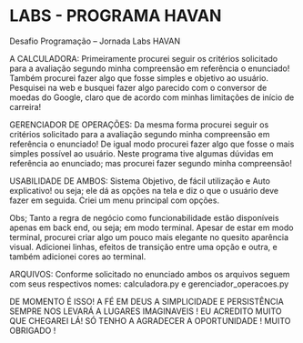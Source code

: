 # LABS - PROGRAMA HAVAN
 Desafio Programação – Jornada Labs HAVAN

A CALCULADORA: Primeiramente procurei seguir os critérios solicitado para a avaliação segundo minha compreensão em referência o enunciado! Também procurei  fazer algo que fosse simples e objetivo ao usuário. Pesquisei na web e busquei fazer algo parecido com o conversor de moedas do Google, claro que de acordo com minhas limitações de início de carreira!


GERENCIADOR DE OPERAÇÕES: Da mesma forma procurei seguir os critérios solicitado para a avaliação segundo minha compreensão em referência o enunciado! De igual modo procurei  fazer algo que fosse o mais simples possível ao usuário. Neste programa tive algumas dúvidas em referência ao enunciado; mas procurei fazer segundo minha compreensão!

USABILIDADE DE AMBOS: Sistema Objetivo, de fácil utilização e Auto explicativo! ou seja; ele dá as opções na tela e diz o que o usuário deve fazer em seguida. Criei um menu principal com opções.

Obs; Tanto a regra de negócio como funcionabilidade estão disponíveis apenas em back end, ou seja; em modo terminal. Apesar de estar em modo terminal, procurei criar algo um pouco mais elegante no quesito aparência visual. Adicionei linhas, efeitos de transição entre uma opção e outra, e também adicionei cores ao terminal.

ARQUIVOS: Conforme solicitado no enunciado ambos os arquivos seguem com seus respectivos nomes: calculadora.py e gerenciador_operacoes.py

DE MOMENTO É ISSO! A FÉ EM DEUS A SIMPLICIDADE E PERSISTÊNCIA SEMPRE NOS LEVARÁ A LUGARES IMAGINAVEIS ! EU ACREDITO MUITO QUE CHEGAREI LÁ! SÓ TENHO A AGRADECER A OPORTUNIDADE ! MUITO OBRIGADO !